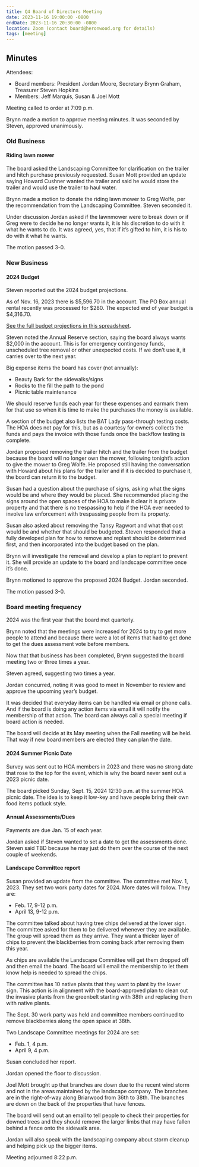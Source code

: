 ```yaml
---
title: Q4 Board of Directors Meeting
date: 2023-11-16 19:00:00 -0800
endDate: 2023-11-16 20:30:00 -0800
location: Zoom (contact board@heronwood.org for details)
tags: [meeting]
---
```


## Minutes

Attendees: 
* Board members: President Jordan Moore, Secretary Brynn Graham, Treasurer Steven Hopkins
* Members: Jeff Marquis, Susan & Joel Mott

Meeting called to order at 7:09 p.m.

Brynn made a motion to approve meeting minutes. It was seconded by Steven, approved unanimously.

### Old Business

#### Riding lawn mower

The board asked the Landscaping Committee for clarification on the trailer and hitch purchase previously requested. Susan Mott provided an update saying Howard Cushner wanted the trailer and said he would store the trailer and would use the trailer to haul water.

Brynn made a motion to donate the riding lawn mower to Greg Wolfe, per the recommendation from the Landscaping Committee. Steven seconded it. 

Under discussion Jordan asked if the lawnmower were to break down or if Greg were to decide he no longer wants it, it is his discretion to do with it what he wants to do. It was agreed, yes, that if it’s gifted to him, it is his to do with it what he wants.

The motion passed 3-0.

### New Business

#### 2024 Budget

Steven reported out the 2024 budget projections. 

As of Nov. 16, 2023 there is $5,596.70 in the account. The PO Box annual rental recently was processed for $280. The expected end of year budget is $4,316.70.

[See the full budget projections in this spreadsheet](/misc/2024-budget.xlsx).

Steven noted the Annual Reserve section, saying the board always wants $2,000 in the account. This is for emergency contingency funds, unscheduled tree removal or other unexpected costs. If we don’t use it, it carries over to the next year.

Big expense items the board has cover (not annually):

* Beauty Bark for the sidewalks/signs
* Rocks to the fill the path to the pond
* Picnic table maintenance

We should reserve funds each year for these expenses and earmark them for that use so when it is time to make the purchases the money is available.

A section of the budget also lists  the BAT Lady pass-through testing costs. The HOA does not pay for this, but as a courtesy for owners collects the funds and pays the invoice with those funds once the backflow testing is complete.

Jordan proposed removing the trailer hitch and the trailer from the budget because the board will no longer own the mower, following tonight’s action to give the mower to Greg Wolfe. He proposed still having the conversation with Howard about his plans for the trailer and if it is decided to purchase it, the board can return it to the budget.

Susan had a question about the purchase of signs, asking what the signs would be and where they would be placed. She recommended placing the signs around the open spaces of the HOA to make it clear it is private property and that there is no trespassing to help if the HOA ever needed to involve law enforcement with trespassing people from its property.

Susan also asked about removing the Tansy Ragwort and what that cost would be and whether that should be budgeted. Steven responded that a fully developed plan for how to remove and replant should be determined first, and then incorporated into the budget based on the plan.

Brynn will investigate the removal and develop a plan to replant to prevent it. She will provide an update to the board and landscape committee once it’s done.

Brynn motioned to approve the proposed 2024 Budget. Jordan seconded. 

The motion passed 3-0.

### Board meeting frequency

2024 was the first year that the board met quarterly. 

Brynn noted that the meetings were increased for 2024 to try to get more people to attend and because there were a lot of items that had to get done to get the dues assessment vote before members.

Now that that business has been completed, Brynn suggested the board meeting two or three times a year.

Steven agreed, suggesting two times a year.

Jordan concurred, noting it was good to meet in November to review and approve the upcoming year’s budget.

It was decided that everyday items can be handled via email or phone calls. And if the board is doing any action items via email it will notify the membership of that action. The board can always call a special meeting if board action is needed.

The board will decide at its May meeting when the Fall meeting will be held. That way if new board members are elected they can plan the date.

#### 2024 Summer Picnic Date

Survey was sent out to HOA members in 2023 and there was no strong date that rose to the top for the event, which is why the board never sent out a 2023 picnic date.

The board picked Sunday, Sept. 15, 2024 12:30 p.m. at the summer HOA picnic date. The idea is to keep it low-key and have people bring their own food items potluck style.

#### Annual Assessments/Dues

Payments are due Jan. 15 of each year.

Jordan asked if Steven wanted to set a date to get the assessments done. Steven said TBD because he may just do them over the course of the next couple of weekends.

#### Landscape Committee report

Susan provided an update from the committee. The committee met Nov. 1, 2023. They set two work party dates for 2024. More dates will follow. They are:

* Feb. 17, 9-12 p.m.
* April 13, 9-12 p.m.

The committee talked about having tree chips delivered at the lower sign. The committee asked for them to be delivered whenever they are available. The group will spread them as they arrive. They want a thicker layer of chips to prevent the blackberries from coming back after removing them this year.

As chips are available the Landscape Committee will get them dropped off and then email the board. The board will email the membership to let them know help is needed to spread the chips.

The committee has 10 native plants that they want to plant by the lower sign. This action is in alignment with the board-approved plan to clean out the invasive plants from the greenbelt starting with 38th and replacing them with native plants.

The Sept. 30 work party was held and committee members continued to remove blackberries along the open space at 38th.

Two Landscape Committee meetings for 2024 are set:

* Feb. 1, 4 p.m.
* April 9, 4 p.m.

Susan concluded her report.

Jordan opened the floor to discussion.

Joel Mott brought up that branches are down due to the recent wind storm and not in the areas maintained by the landscape company. The branches are in the right-of-way along Briarwood from 36th to 38th. The branches are down on the back of the properties that have fences. 

The board will send out an email to tell people to check their properties for downed trees and they should remove the larger limbs that may have fallen behind a fence onto the sidewalk area. 

Jordan will also speak with the landscaping company about storm cleanup and helping pick up the bigger items.

Meeting adjourned 8:22 p.m.
